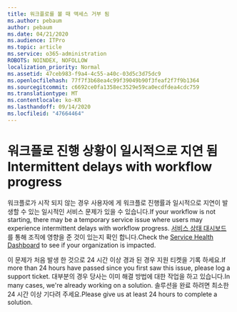 ```yaml
---
title: 워크플로를 볼 때 액세스 거부 됨
ms.author: pebaum
author: pebaum
ms.date: 04/21/2020
ms.audience: ITPro
ms.topic: article
ms.service: o365-administration
ROBOTS: NOINDEX, NOFOLLOW
localization_priority: Normal
ms.assetid: 47ceb983-f9a4-4c55-a40c-03d5c3d75dc9
ms.openlocfilehash: 77f7f3b68ea4c99f39049b90f3feaf2f7f9b1364
ms.sourcegitcommit: c6692ce0fa1358ec3529e59ca0ecdfdea4cdc759
ms.translationtype: MT
ms.contentlocale: ko-KR
ms.lasthandoff: 09/14/2020
ms.locfileid: "47664464"
---
```

# <a name="intermittent-delays-with-workflow-progress"></a><span data-ttu-id="9b81f-102">워크플로 진행 상황이 일시적으로 지연 됨</span><span class="sxs-lookup"><span data-stu-id="9b81f-102">Intermittent delays with workflow progress</span></span>

<span data-ttu-id="9b81f-103">워크플로가 시작 되지 않는 경우 사용자에 게 워크플로 진행률과 일시적으로 지연이 발생할 수 있는 일시적인 서비스 문제가 있을 수 있습니다.</span><span class="sxs-lookup"><span data-stu-id="9b81f-103">If your workflow is not starting, there may be a temporary service issue where users may experience intermittent delays with workflow progress.</span></span> <span data-ttu-id="9b81f-104">[서비스 상태 대시보드](https://admin.microsoft.com/AdminPortal/Home#/servicehealth) 를 통해 조직에 영향을 준 것이 있는지 확인 합니다.</span><span class="sxs-lookup"><span data-stu-id="9b81f-104">Check the [Service Health Dashboard](https://admin.microsoft.com/AdminPortal/Home#/servicehealth) to see if your organization is impacted.</span></span> 

<span data-ttu-id="9b81f-105">이 문제가 처음 발생 한 것으로 24 시간 이상 경과 된 경우 지원 티켓을 기록 하세요.</span><span class="sxs-lookup"><span data-stu-id="9b81f-105">If more than 24 hours have passed since you first saw this issue, please log a support ticket.</span></span> <span data-ttu-id="9b81f-106">대부분의 경우 당사는 이미 해결 방법에 대한 작업을 하고 있습니다.</span><span class="sxs-lookup"><span data-stu-id="9b81f-106">In many cases, we're already working on a solution.</span></span> <span data-ttu-id="9b81f-107">솔루션을 완료 하려면 최소한 24 시간 이상 기다려 주세요.</span><span class="sxs-lookup"><span data-stu-id="9b81f-107">Please give us at least 24 hours to complete a solution.</span></span>


  


